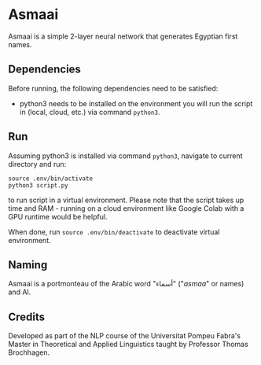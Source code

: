 # Asmaai

Asmaai is a simple 2-layer neural network that generates Egyptian first names.

## Dependencies
Before running, the following dependencies need to be satisfied:

- python3 needs to be installed on the environment you will run the script in (local, cloud, etc.) via command `python3`.

## Run
Assuming python3 is installed via command `python3`, navigate to current directory and run:

```
source .env/bin/activate
python3 script.py
```

to run script in a virtual environment. Please note that the script takes up time and RAM - running on a cloud environment like Google Colab with a GPU runtime would be helpful.

When done, run `source .env/bin/deactivate` to deactivate virtual environment.

## Naming
Asmaai is a portmonteau of the Arabic word "أسماء" ("_asmaa_" or names) and AI.

## Credits
Developed as part of the NLP course of the Universitat Pompeu Fabra's Master in Theoretical and Applied Linguistics taught by Professor Thomas Brochhagen.
